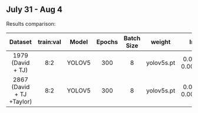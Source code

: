 ## July 31 - Aug 4

Results comparison:

| Dataset  | train:val | Model | Epochs| Batch Size|weight|lr| mAP@0.5|Training Time|Details|
| :-----:  | :-------: |:-----:|:-----:|:---------:|:------:|:-----------:|:----:|:---:|:----:|
| 1979 (David + TJ)  | 8:2| YOLOV5 |300|8|yolov5s.pt|0.01-0.0001|0.727|4.5 h |[exp16](../results/exp16)|
| 2867 (David + TJ +Taylor)  |  8:2| YOLOV5|300|8|yolov5s.pt|0.01-0.0001| || [exp17]() |
